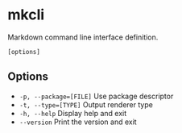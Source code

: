 # mkcli

Markdown command line interface definition.

```synopsis
[options]
```

## Options

* `-p, --package=[FILE]` Use package descriptor
* `-t, --type=[TYPE]` Output renderer type
* `-h, --help` Display help and exit
* `--version` Print the version and exit
